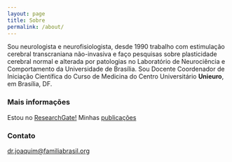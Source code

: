 ```yaml
---
layout: page
title: Sobre
permalink: /about/
---
```

Sou neurologista e neurofisiologista, desde 1990 trabalho com estimulação cerebral transcraniana não-invasiva e faço pesquisas sobre plasticidade cerebral normal e alterada por patologias no Laboratório de Neurociência e Comportamento da Universidade de Brasília. Sou Docente Coordenador de Iniciação Científica do Curso de Medicina do Centro Universitário **Unieuro**, em Brasília, DF.

### Mais informações

Estou no [ResearchGate!](https://www.researchgate.net/directory/profiles)
Minhas [publicações](http://familiabrasil.org/publicacoes.html)

### Contato

[dr.joaquim@familiabrasil.org](mailto:dr.joaquim@familiabrasil.org)
